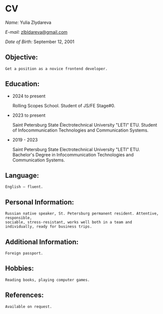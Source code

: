 # __CV__
*Name:* Yulia Zlydareva

*E-mail:* zlbldareva@gmail.com

*Date of Birth:* September 12, 2001
## Objective:
    Get a position as a novice frontend developer.
## Education:
* 2024 to present

    Rolling Scopes School. Student of JS/FE Stage#0.
* 2023 to present

    Saint Petersburg State Électrotechnical University "LETI" ETU.
    Student of Infocommunication Technologies and Communication Systems.
* 2019 - 2023

    Saint Petersburg State Electrotechnical University "LETI" ETU.
    Bachelor's Degree in Infocommunication Technologies and Communication Systems.
## Language:
    English – fluent.
## Personal Information:
    Russian native speaker, St. Petersburg permanent resident. Attentive, responsible,
    sociable, stress-resistant, works well both in a team and individually, ready for business trips.
## Additional Information:
    Foreign passport.
## Hobbies:
    Reading books, playing computer games.
## References:
    Available on request.